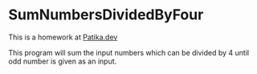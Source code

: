 # SumNumbersDividedByFour


This is a homework at [Patika.dev](https://app.patika.dev/egitimler/java-ile-backend-web-development-patikasi/java101/pratik-tek-sayi-toplam)

This program will sum the input numbers which can be divided by 4 until odd number is given as an input.
